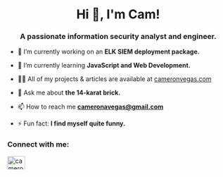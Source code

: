 <h1 align="center">Hi 👋, I'm Cam!</h1>
<h3 align="center">A passionate information security analyst and engineer.</h3>

- 🔭 I’m currently working on an **ELK SIEM deployment package.**

- 🌱 I’m currently learning **JavaScript and Web Development.**

- 👨‍💻 All of my projects & articles are available at [cameronvegas.com](cameronvegas.com)

- 💬 Ask me about **the 14-karat brick.**

- 📫 How to reach me **cameronavegas@gmail.com**

- ⚡ Fun fact: **I find myself quite funny.**

<h3 align="left">Connect with me:</h3>
<p align="left">
<a href="https://linkedin.com/in/cameronvegas" target="blank"><img align="center" src="https://raw.githubusercontent.com/rahuldkjain/github-profile-readme-generator/master/src/images/icons/Social/linked-in-alt.svg" alt="cameronvegas" height="30" width="40" /></a>
</p>
